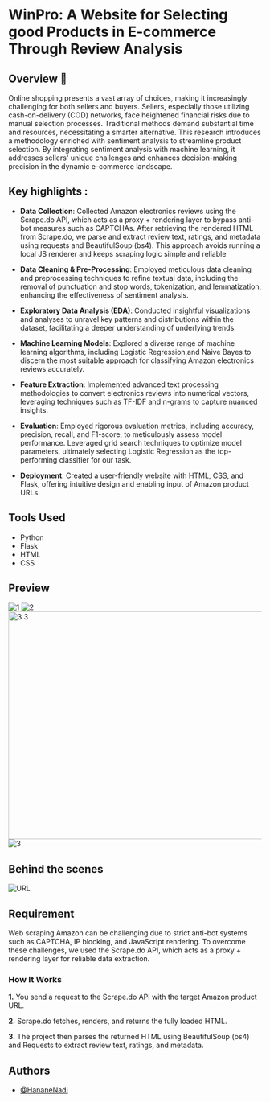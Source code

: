 # WinPro: A Website for Selecting good Products in E-commerce Through Review Analysis

## Overview 🚀

Online shopping presents a vast array of choices, making it increasingly challenging for both sellers and buyers. Sellers, especially those utilizing cash-on-delivery (COD) networks, face heightened financial risks due to manual selection processes. Traditional methods demand substantial time and resources, necessitating a smarter alternative. This research introduces a methodology enriched with sentiment analysis to streamline product selection. By integrating sentiment analysis with machine learning, it addresses sellers' unique challenges and enhances decision-making precision in the dynamic e-commerce landscape.

## Key highlights :

- **Data Collection**: Collected Amazon electronics reviews using the Scrape.do API, which acts as a proxy + rendering layer to bypass anti-bot measures such as CAPTCHAs. After retrieving the rendered HTML from Scrape.do, we parse and extract review text, ratings, and metadata using requests and BeautifulSoup (bs4). This approach avoids running a local JS renderer and keeps scraping logic simple and reliable
- **Data Cleaning & Pre-Processing**: Employed meticulous data cleaning and preprocessing techniques to refine textual data, including the removal of punctuation and stop words, tokenization, and lemmatization, enhancing the effectiveness of sentiment analysis.

- **Exploratory Data Analysis (EDA)**: Conducted insightful visualizations and analyses to unravel key patterns and distributions within the dataset, facilitating a deeper understanding of underlying trends.

- **Machine Learning Models**: Explored a diverse range of machine learning algorithms, including Logistic Regression,and Naive Bayes to discern the most suitable approach for classifying Amazon electronics reviews accurately.

- **Feature Extraction**: Implemented advanced text processing methodologies to convert electronics reviews into numerical vectors, leveraging techniques such as TF-IDF and n-grams to capture nuanced insights.

- **Evaluation**: Employed rigorous evaluation metrics, including accuracy, precision, recall, and F1-score, to meticulously assess model performance. Leveraged grid search techniques to optimize model parameters, ultimately selecting Logistic Regression as the top-performing classifier for our task.

- **Deployment**: Created a user-friendly website with HTML, CSS, and Flask, offering intuitive design and enabling input of Amazon product URLs.

## Tools Used

- Python
- Flask
- HTML
- CSS

## Preview

![1](https://github.com/user-attachments/assets/b9675fb0-7abb-4371-b2cf-a4f2f580dfe4)
![2](https://github.com/user-attachments/assets/df57a8ab-f6ee-4f7a-b894-8278505c6201)
<img width="905" height="453" alt="3 3" src="https://github.com/user-attachments/assets/ea0f2400-7136-4ec9-97b7-12f78a7e4b89" />
![3](https://github.com/user-attachments/assets/9dc3a12b-cd42-48f4-8b69-b03b5d4bf92d)






## Behind the scenes

![URL](https://github.com/HananeNadi/Sentiment-Analysis-of-Amazon-Reviews/assets/127529925/dd33282a-e7b0-44d6-a457-09faace5e8f9)

## Requirement

Web scraping Amazon can be challenging due to strict anti-bot systems such as CAPTCHA, IP blocking, and JavaScript rendering. To overcome these challenges, we used the Scrape.do API, which acts as a proxy + rendering layer for reliable data extraction.

### How It Works

**1.** You send a request to the Scrape.do API with the target Amazon product URL.

**2.** Scrape.do fetches, renders, and returns the fully loaded HTML.

**3.** The project then parses the returned HTML using BeautifulSoup (bs4) and Requests to extract review text, ratings, and metadata.

## Authors

- [@HananeNadi](https://github.com/HananeNadi)
